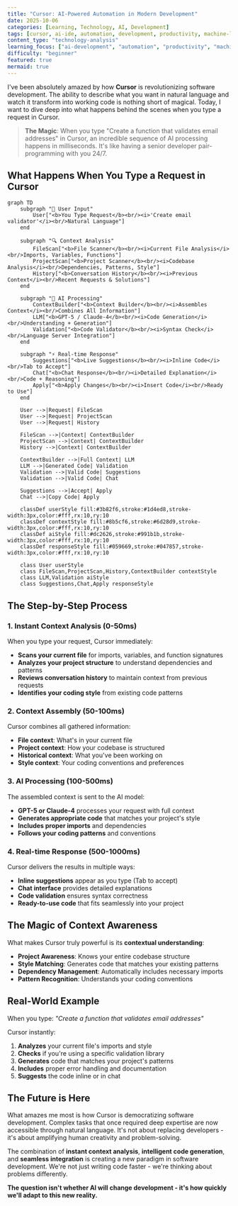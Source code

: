 ```yaml
---
title: "Cursor: AI-Powered Automation in Modern Development"
date: 2025-10-06
categories: [Learning, Technology, AI, Development]
tags: [cursor, ai-ide, automation, development, productivity, machine-learning, code-generation, artificial-intelligence, programming-tools, software-development, workflow]
content_type: "technology-analysis"
learning_focus: ["ai-development", "automation", "productivity", "machine-learning", "development-tools", "workflow-analysis"]
difficulty: "beginner"
featured: true
mermaid: true
---
```


I've been absolutely amazed by how **Cursor** is revolutionizing software development. The ability to describe what you want in natural language and watch it transform into working code is nothing short of magical. Today, I want to dive deep into what happens behind the scenes when you type a request in Cursor.

> **The Magic**: When you type "Create a function that validates email addresses" in Cursor, an incredible sequence of AI processing happens in milliseconds. It's like having a senior developer pair-programming with you 24/7.

## What Happens When You Type a Request in Cursor

```mermaid
graph TD
    subgraph "👤 User Input"
        User["<b>You Type Request</b><br/><i>'Create email validator'</i><br/>Natural Language"]
    end

    subgraph "🔍 Context Analysis"
        FileScan["<b>File Scanner</b><br/><i>Current File Analysis</i><br/>Imports, Variables, Functions"]
        ProjectScan["<b>Project Scanner</b><br/><i>Codebase Analysis</i><br/>Dependencies, Patterns, Style"]
        History["<b>Conversation History</b><br/><i>Previous Context</i><br/>Recent Requests & Solutions"]
    end

    subgraph "🧠 AI Processing"
        ContextBuilder["<b>Context Builder</b><br/><i>Assembles Context</i><br/>Combines All Information"]
        LLM["<b>GPT-5 / Claude-4</b><br/><i>Code Generation</i><br/>Understanding + Generation"]
        Validation["<b>Code Validator</b><br/><i>Syntax Check</i><br/>Language Server Integration"]
    end

    subgraph "⚡ Real-time Response"
        Suggestions["<b>Live Suggestions</b><br/><i>Inline Code</i><br/>Tab to Accept"]
        Chat["<b>Chat Response</b><br/><i>Detailed Explanation</i><br/>Code + Reasoning"]
        Apply["<b>Apply Changes</b><br/><i>Insert Code</i><br/>Ready to Use"]
    end

    User -->|Request| FileScan
    User -->|Request| ProjectScan
    User -->|Request| History
    
    FileScan -->|Context| ContextBuilder
    ProjectScan -->|Context| ContextBuilder
    History -->|Context| ContextBuilder
    
    ContextBuilder -->|Full Context| LLM
    LLM -->|Generated Code| Validation
    Validation -->|Valid Code| Suggestions
    Validation -->|Valid Code| Chat
    
    Suggestions -->|Accept| Apply
    Chat -->|Copy Code| Apply

    classDef userStyle fill:#3b82f6,stroke:#1d4ed8,stroke-width:3px,color:#fff,rx:10,ry:10
    classDef contextStyle fill:#8b5cf6,stroke:#6d28d9,stroke-width:3px,color:#fff,rx:10,ry:10
    classDef aiStyle fill:#dc2626,stroke:#991b1b,stroke-width:3px,color:#fff,rx:10,ry:10
    classDef responseStyle fill:#059669,stroke:#047857,stroke-width:3px,color:#fff,rx:10,ry:10

    class User userStyle
    class FileScan,ProjectScan,History,ContextBuilder contextStyle
    class LLM,Validation aiStyle
    class Suggestions,Chat,Apply responseStyle
```


## The Step-by-Step Process

### 1. **Instant Context Analysis** (0-50ms)
When you type your request, Cursor immediately:
- **Scans your current file** for imports, variables, and function signatures
- **Analyzes your project structure** to understand dependencies and patterns
- **Reviews conversation history** to maintain context from previous requests
- **Identifies your coding style** from existing code patterns

### 2. **Context Assembly** (50-100ms)
Cursor combines all gathered information:
- **File context**: What's in your current file
- **Project context**: How your codebase is structured
- **Historical context**: What you've been working on
- **Style context**: Your coding conventions and preferences

### 3. **AI Processing** (100-500ms)
The assembled context is sent to the AI model:
- **GPT-5 or Claude-4** processes your request with full context
- **Generates appropriate code** that matches your project's style
- **Includes proper imports** and dependencies
- **Follows your coding patterns** and conventions

### 4. **Real-time Response** (500-1000ms)
Cursor delivers the results in multiple ways:
- **Inline suggestions** appear as you type (Tab to accept)
- **Chat interface** provides detailed explanations
- **Code validation** ensures syntax correctness
- **Ready-to-use code** that fits seamlessly into your project

## The Magic of Context Awareness

What makes Cursor truly powerful is its **contextual understanding**:

- **Project Awareness**: Knows your entire codebase structure
- **Style Matching**: Generates code that matches your existing patterns
- **Dependency Management**: Automatically includes necessary imports
- **Pattern Recognition**: Understands your coding conventions

## Real-World Example

When you type: *"Create a function that validates email addresses"*

Cursor instantly:
1. **Analyzes** your current file's imports and style
2. **Checks** if you're using a specific validation library
3. **Generates** code that matches your project's patterns
4. **Includes** proper error handling and documentation
5. **Suggests** the code inline or in chat

## The Future is Here

What amazes me most is how Cursor is democratizing software development. Complex tasks that once required deep expertise are now accessible through natural language. It's not about replacing developers - it's about amplifying human creativity and problem-solving.

The combination of **instant context analysis**, **intelligent code generation**, and **seamless integration** is creating a new paradigm in software development. We're not just writing code faster - we're thinking about problems differently.

**The question isn't whether AI will change development - it's how quickly we'll adapt to this new reality.**

